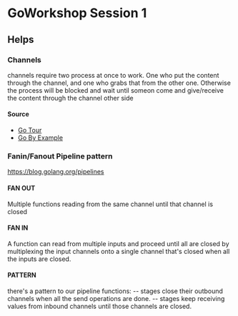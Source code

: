 GoWorkshop Session 1
===========================

## Helps

### Channels

channels require two process at once to work. 
One who put the content through the channel, and one who grabs that from the other one.
Otherwise the process will be blocked and wait until someon come and give/receive the content through the channel other side

#### Source

* [Go Tour](https://tour.golang.org/concurrency/2)
* [Go By Example](https://gobyexample.com/channels)

### Fanin/Fanout Pipeline pattern

https://blog.golang.org/pipelines

#### FAN OUT

Multiple functions reading from the same channel until that channel is closed

#### FAN IN

A function can read from multiple inputs and proceed until all are closed by
multiplexing the input channels onto a single channel that's closed when
all the inputs are closed.

#### PATTERN

there's a pattern to our pipeline functions:
-- stages close their outbound channels when all the send operations are done.
-- stages keep receiving values from inbound channels until those channels are closed.



